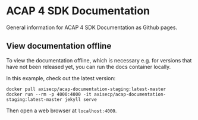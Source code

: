 # ACAP 4 SDK Documentation

General information for ACAP 4 SDK Documentation as Github pages.

## View documentation offline

To view the documentation offline, which is necessary e.g. for versions that have not been released yet, you can run the docs container locally.

In this example, check out the latest version:

``` 
docker pull axisecp/acap-documentation-staging:latest-master
docker run --rm -p 4000:4000 -it axisecp/acap-documentation-staging:latest-master jekyll serve
```

Then open a web browser at `localhost:4000`.
